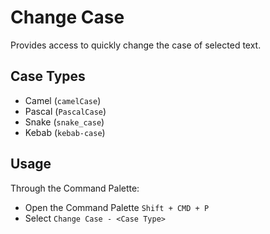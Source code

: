 # Change Case

Provides access to quickly change the case of selected text.

## Case Types
* Camel (`camelCase`)
* Pascal (`PascalCase`)
* Snake (`snake_case`)
* Kebab (`kebab-case`)

## Usage

Through the Command Palette:

-   Open the Command Palette `Shift + CMD + P`
-   Select `Change Case - <Case Type>`
